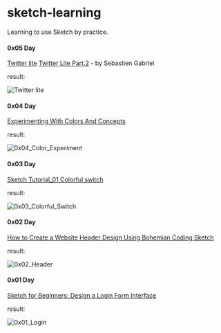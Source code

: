 # sketch-learning

Learning to use Sketch by practice.


#### 0x05 Day

[Twitter lite](http://sgabriel.dunked.com/twitter-lite)
[Twitter Lite Part.2](https://dribbble.com/shots/1448949-Twitter-Lite-Part2/attachments/214121) - by Sebastien Gabriel

result:

![Twitter lite](http://7u2m4t.com1.z0.glb.clouddn.com/bottom.png)


#### 0x04 Day

[Experimenting With Colors And Concepts](http://blog.mengto.com/experimenting-colors-concepts/)

result:

![0x04_Color_Experiment](http://7u2m4t.com1.z0.glb.clouddn.com/color_experiment.png)


#### 0x03 Day

[Sketch Tutorial_01 Colorful switch](https://medium.com/google-design/sketch-tutorial_01-b76271a095e3)

result:

![0x03_Colorful_Switch](http://7u2m4t.com1.z0.glb.clouddn.com/colorful_switch@2x.png)


#### 0x02 Day

[How to Create a Website Header Design Using Bohemian Coding Sketch](http://medialoot.com/blog/how-to-create-a-website-header-design-using-bohemian-coding-sketch/)

result:

![0x02_Header](http://7u2m4t.com1.z0.glb.clouddn.com/02header.png)


#### 0x01 Day

[Sketch for Beginners: Design a Login Form Interface](http://webdesign.tutsplus.com/tutorials/sketch-for-beginners-design-a-login-form-interface--cms-21534)

result:

![0x01_Login](http://7u2m4t.com1.z0.glb.clouddn.com/ui-login.png)
